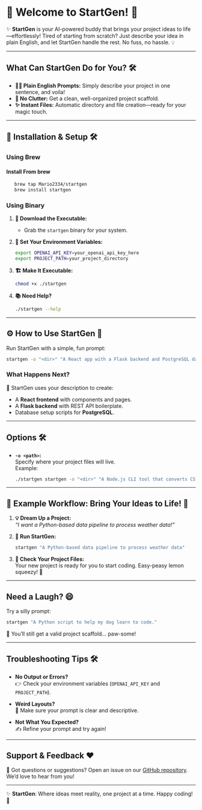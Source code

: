 
# 🚀 Welcome to StartGen! 🌟

✨ **StartGen** is your AI-powered buddy that brings your project ideas to life—effortlessly! Tired of starting from scratch? Just describe your idea in plain English, and let StartGen handle the rest. No fuss, no hassle. 💡

---

## What Can StartGen Do for You? 🛠️

- **👨‍💻 Plain English Prompts:** Simply describe your project in one sentence, and voila!
- **🎯 No Clutter:** Get a clean, well-organized project scaffold.
- **✨ Instant Files:** Automatic directory and file creation—ready for your magic touch.

---

## 🚧 Installation & Setup 🛠️

### Using Brew

#### Install From brew
```bash
   brew tap Mario2334/startgen
   brew install startgen
```

### Using Binary
1. **🔽 Download the Executable:**  
   - Grab the `startgen` binary for your system.

2. **🔑 Set Your Environment Variables:**  
   ```bash
   export OPENAI_API_KEY=your_openai_api_key_here
   export PROJECT_PATH=your_project_directory
   ```

3. **🏗️ Make It Executable:**  
   ```bash
   chmod +x ./startgen
   ```

4. **📚 Need Help?**  
   ```bash
   ./startgen --help
   ```

---

## ⚙️ How to Use StartGen 🎉

Run StartGen with a simple, fun prompt:

```bash
startgen -o "<dir>" "A React app with a Flask backend and PostgreSQL database."
```

### **What Happens Next?**  
🧠 StartGen uses your description to create:
- A **React frontend** with components and pages.
- A **Flask backend** with REST API boilerplate.
- Database setup scripts for **PostgreSQL**.

---

## Options 🛠️

- **`-o <path>`:**  
  Specify where your project files will live.  
  Example:
  ```bash
  ./startgen startgen -o "<dir>" "A Node.js CLI tool that converts CSV to JSON"
  ```

---

## 🚀 Example Workflow: Bring Your Ideas to Life! 🌈

1. **💡 Dream Up a Project:**  
   *“I want a Python-based data pipeline to process weather data!”*

2. **🤖 Run StartGen:**  
   ```bash
   startgen "A Python-based data pipeline to process weather data"
   ```

3. **📂 Check Your Project Files:**  
   Your new project is ready for you to start coding. Easy-peasy lemon squeezy! 🍋

---

## Need a Laugh? 😄

Try a silly prompt:
```bash
startgen "A Python script to help my dog learn to code."
```
🐶 You’ll still get a valid project scaffold… paw-some!

---

## Troubleshooting Tips 🛠️

- **No Output or Errors?**  
  👉 Check your environment variables (`OPENAI_API_KEY` and `PROJECT_PATH`).

- **Weird Layouts?**  
  📝 Make sure your prompt is clear and descriptive.

- **Not What You Expected?**  
  ✍️ Refine your prompt and try again!

---

## Support & Feedback ❤️

💌 Got questions or suggestions? Open an issue on our [GitHub repository](https://github.com/your-repo). We’d love to hear from you!

---

✨ **StartGen**: Where ideas meet reality, one project at a time. Happy coding! 🎉
